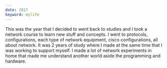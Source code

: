 ```yaml
---
date: 2017
keyword: mylife
---
```


This was the year that I decided to went back to studies and I took a network course to learn new stuff and concepts. I went to protocols, configurations, each type of network equipment, cisco configurations, all about network. It was 2 years of study where I made at the same time that I was working to support myself. I made a lot of network experiments in home that made me understand another world aside the programming and hardware.
